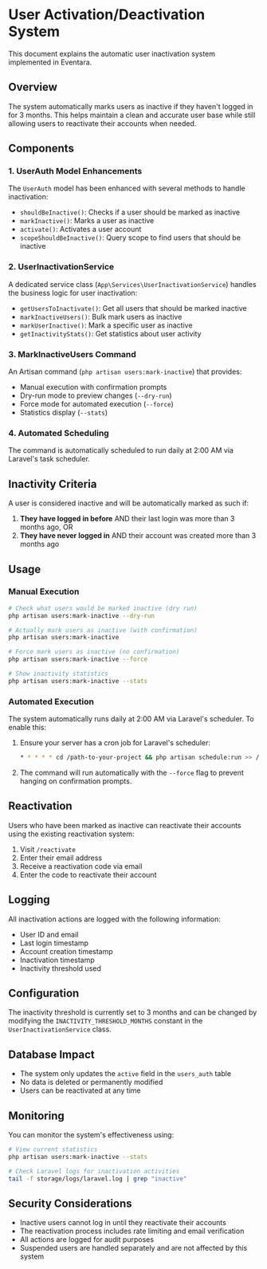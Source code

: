 # User Activation/Deactivation System

This document explains the automatic user inactivation system implemented in Eventara.

## Overview

The system automatically marks users as inactive if they haven't logged in for 3 months. This helps maintain a clean and accurate user base while still allowing users to reactivate their accounts when needed.

## Components

### 1. UserAuth Model Enhancements

The `UserAuth` model has been enhanced with several methods to handle inactivation:

- `shouldBeInactive()`: Checks if a user should be marked as inactive
- `markInactive()`: Marks a user as inactive
- `activate()`: Activates a user account
- `scopeShouldBeInactive()`: Query scope to find users that should be inactive

### 2. UserInactivationService

A dedicated service class (`App\Services\UserInactivationService`) handles the business logic for user inactivation:

- `getUsersToInactivate()`: Get all users that should be marked inactive
- `markInactiveUsers()`: Bulk mark users as inactive
- `markUserInactive()`: Mark a specific user as inactive
- `getInactivityStats()`: Get statistics about user activity

### 3. MarkInactiveUsers Command

An Artisan command (`php artisan users:mark-inactive`) that provides:

- Manual execution with confirmation prompts
- Dry-run mode to preview changes (`--dry-run`)
- Force mode for automated execution (`--force`)
- Statistics display (`--stats`)

### 4. Automated Scheduling

The command is automatically scheduled to run daily at 2:00 AM via Laravel's task scheduler.

## Inactivity Criteria

A user is considered inactive and will be automatically marked as such if:

1. **They have logged in before** AND their last login was more than 3 months ago, OR
2. **They have never logged in** AND their account was created more than 3 months ago

## Usage

### Manual Execution

```bash
# Check what users would be marked inactive (dry run)
php artisan users:mark-inactive --dry-run

# Actually mark users as inactive (with confirmation)
php artisan users:mark-inactive

# Force mark users as inactive (no confirmation)
php artisan users:mark-inactive --force

# Show inactivity statistics
php artisan users:mark-inactive --stats
```

### Automated Execution

The system automatically runs daily at 2:00 AM via Laravel's scheduler. To enable this:

1. Ensure your server has a cron job for Laravel's scheduler:
   ```bash
   * * * * * cd /path-to-your-project && php artisan schedule:run >> /dev/null 2>&1
   ```

2. The command will run automatically with the `--force` flag to prevent hanging on confirmation prompts.

## Reactivation

Users who have been marked as inactive can reactivate their accounts using the existing reactivation system:

1. Visit `/reactivate`
2. Enter their email address
3. Receive a reactivation code via email
4. Enter the code to reactivate their account

## Logging

All inactivation actions are logged with the following information:
- User ID and email
- Last login timestamp
- Account creation timestamp
- Inactivation timestamp
- Inactivity threshold used

## Configuration

The inactivity threshold is currently set to 3 months and can be changed by modifying the `INACTIVITY_THRESHOLD_MONTHS` constant in the `UserInactivationService` class.

## Database Impact

- The system only updates the `active` field in the `users_auth` table
- No data is deleted or permanently modified
- Users can be reactivated at any time

## Monitoring

You can monitor the system's effectiveness using:

```bash
# View current statistics
php artisan users:mark-inactive --stats

# Check Laravel logs for inactivation activities
tail -f storage/logs/laravel.log | grep "inactive"
```

## Security Considerations

- Inactive users cannot log in until they reactivate their accounts
- The reactivation process includes rate limiting and email verification
- All actions are logged for audit purposes
- Suspended users are handled separately and are not affected by this system